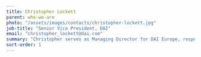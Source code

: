 ```yaml
---
title: Christopher Lockett
parent: who-we-are
photo: "/assets/images/contacts/christopher-lockett.jpg"
job-title: "Senior Vice President, DAI"
email: "christopher_lockett@dai.com"
summary: "Christopher serves as Managing Director for DAI Europe, responsible for all of DAI’s operations in the United Kingdom. He started his career with Hewlett-Packard. Having completed his M.B.A., he joined P-E International—one of the predecessor firms of HTSPE Ltd.—in 1996. He moved to an Interim Management firm in 2002, to set up a public sector practice, before rejoining HTSPE in 2004, where he assumed the Managing Director role in 2007 and led the firm’s combination with DAI in 2013."
sort-order: 1
---
```

